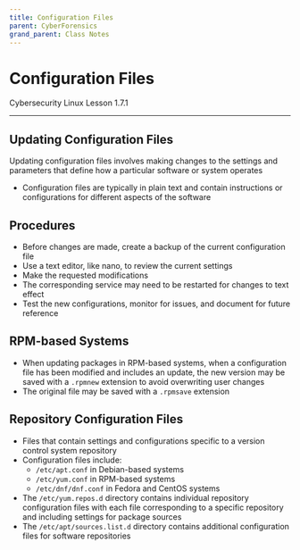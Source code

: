 ```yaml
---
title: Configuration Files
parent: CyberForensics 
grand_parent: Class Notes
---
```

# Configuration Files
Cybersecurity Linux Lesson 1.7.1

___
## Updating Configuration Files
Updating configuration files involves making changes to the settings and parameters that define how a particular software or system operates  
- Configuration files are typically in plain text and contain instructions or configurations for different aspects of the software

## Procedures  
- Before changes are made, create a backup of the current configuration file  
- Use a text editor, like nano, to review the current settings  
- Make the requested modifications  
- The corresponding service may need to be restarted for changes to text effect  
- Test the new configurations, monitor for issues, and document for future reference

## RPM-based Systems  
- When updating packages in RPM-based systems, when a configuration file has been modified and includes an update, the new version may be saved with a `.rpmnew` extension to avoid overwriting user changes  
- The original file may be saved with a `.rpmsave` extension

## Repository Configuration Files  
- Files that contain settings and configurations specific to a version control system repository  
- Configuration files include:  
	- `/etc/apt.conf` in Debian-based systems  
	-  `/etc/yum.conf` in RPM-based systems  
	- `/etc/dnf/dnf.conf` in Fedora and CentOS systems  
- The `/etc/yum.repos.d` directory contains individual repository configuration files with each file corresponding to a specific repository and including settings for package sources  
- The `/etc/apt/sources.list.d` directory contains additional configuration files for software repositories
